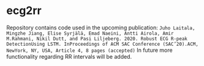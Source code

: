 # ecg2rr

Repository contains code used in the upcoming publication:
`
Juho Laitala, Mingzhe Jiang, Elise Syrjälä, Emad Naeini, Antti Airola, Amir M.Rahmani, Nikil Dutt, and Pasi Liljeberg. 2020. Robust ECG R-peak DetectionUsing LSTM. InProceedings of ACM SAC Conference (SAC’20).ACM, NewYork, NY, USA, Article 4, 8 pages (accepted)
`
In future more functionality regarding RR intervals will be added.

